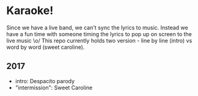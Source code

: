 # Karaoke!
Since we have a live band, we can't sync the lyrics to music. Instead we have a fun time with someone timing the lyrics to pop up on screen to the live music \o/
This repo currently holds two version - line by line (intro) vs word by word (sweet caroline).

## 2017
* intro: Despacito parody
* "intermission": Sweet Caroline

